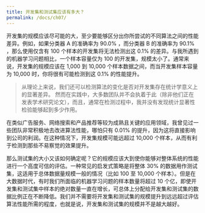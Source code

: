 ```yaml
---
title: 开发集和测试集应该有多大？
permalink: /docs/ch07/
---
```


开发集的规模应该尽可能的大，至少要能够区分出你所尝试的不同算法之间的性能差异。例如，如果分类器 A 的准确率为 90.0% ，而分类器 B 的准确率为 90.1% ，那么使用仅含有 100 个样本的开发集将无法检测出这 0.1% 的差异。与我所遇到的机器学习问题相比，一个样本容量仅为 100 的开发集，规模太小了。通常来说，开发集的规模应该在 1,000 到 10,000 个样本数据之间，而当开发集样本容量为 10,000 时，你将很有可能检测到这 0.1% 的性能提升。

> 从理论上来说，我们还可以检测算法的变化是否对开发集存在统计学意义上的显著差异。 然而在实践中，大多数团队并不会执着于此（除非他们正在发表学术研究论文），而且，通常在检测过程中，我并没有发现统计显著性检验能够起到多少作用。

在类似广告服务、网络搜索和产品推荐等较为成熟且关键的应用领域，我曾见过一些团队非常积极地去改进算法性能，哪怕只有 0.01% 的提升，因为这将直接影响到公司的利润。在这种情况下，开发集规模可能远超过 10,000 个样本，从而有利于检测到那些不易察觉的效果提升。

那么测试集的大小又该如何确定呢？它的规模应该大到使你能够对整体系统的性能进行一个高度可信的评估。一种常见的启发式策略是将整体 30% 的数据用作测试集，这适用于总体数据量规模一般的情况（比如 100 至 10,000 个样本）。但是在大数据时代，有时我们所面临的机器学习问题的样本数量将超过 10 个亿，即使开发集和测试集中样本的绝对数量一直在增长，可总体上分配给开发集和测试集的数据比例正在不断降低。我们并不需要将开发集和测试集的规模提升到远远超过评估算法性能所需的程度，也就是说，开发集和测试集的规模并不是越大越好。
